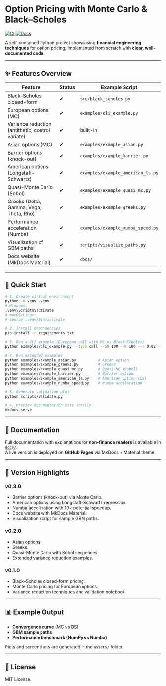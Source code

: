 # Option Pricing with Monte Carlo & Black–Scholes

[![CI](https://github.com/LinShuyue2003/option-pricing-montecarlo/actions/workflows/ci.yml/badge.svg)](https://github.com/LinShuyue2003/option-pricing-montecarlo/actions)
[![Docs](https://github.com/LinShuyue2003/option-pricing-montecarlo/actions/workflows/docs.yml/badge.svg)](https://linshuyue2003.github.io/option-pricing-montecarlo/)

A self-contained Python project showcasing **financial engineering techniques** for option pricing, implemented from scratch with **clear, well-documented code**.

---

## ✨ Features Overview

| Feature                        | Status | Example Script |
|--------------------------------|--------|----------------|
| Black–Scholes closed-form       | ✔      | `src/black_scholes.py` |
| European options (MC)           | ✔      | `examples/cli_example.py` |
| Variance reduction (antithetic, control variate) | ✔ | built-in |
| Asian options (MC)              | ✔      | `examples/example_asian.py` |
| Barrier options (knock-out)     | ✔      | `examples/example_barrier.py` |
| American options (Longstaff–Schwartz) | ✔ | `examples/example_american_ls.py` |
| Quasi-Monte Carlo (Sobol)       | ✔      | `examples/example_quasi_mc.py` |
| Greeks (Delta, Gamma, Vega, Theta, Rho) | ✔ | `examples/example_greeks.py` |
| Performance acceleration (Numba) | ✔     | `examples/example_numba_speed.py` |
| Visualization of GBM paths      | ✔      | `scripts/visualize_paths.py` |
| Docs website (MkDocs Material)  | ✔      | `docs/` |

---

## 🚀 Quick Start

```bash
# 1. Create virtual environment
python -m venv .venv
# Windows:
.venv\Scripts\activate
# macOS/Linux:
# source .venv/bin/activate

# 2. Install dependencies
pip install -r requirements.txt

# 3. Run a CLI example (European call with MC vs Black–Scholes)
python examples/cli_example.py --type call --S0 100 --K 100 --r 0.02 --sigma 0.2 --T 1 --n_sims 100000 --antithetic

# 4. Run extended examples
python examples/example_asian.py          # Asian option
python examples/example_greeks.py         # Greeks
python examples/example_quasi_mc.py       # Quasi-MC (Sobol)
python examples/example_barrier.py        # Barrier option
python examples/example_american_ls.py    # American option (LS)
python examples/example_numba_speed.py    # Numba acceleration

# 5. Generate validation plot
python scripts/validate.py

# 6. Preview documentation site locally
mkdocs serve
```

---

## 📖 Documentation

Full documentation with explanations for **non-finance readers** is available in [`docs/`](./docs).  
A live version is deployed on **GitHub Pages** via MkDocs + Material theme.

---

## 📝 Version Highlights

### v0.3.0
- Barrier options (knock-out) via Monte Carlo.
- American options using Longstaff–Schwartz regression.
- Numba acceleration with 10× potential speedup.
- Docs website with MkDocs Material.
- Visualization script for sample GBM paths.

### v0.2.0
- Asian options.
- Greeks.
- Quasi-Monte Carlo with Sobol sequences.
- Extended variance reduction examples.

### v0.1.0
- Black–Scholes closed-form pricing.
- Monte Carlo pricing for European options.
- Variance reduction techniques and validation notebook.

---

## 📊 Example Output

- **Convergence curve** (MC vs BS)  
- **GBM sample paths**  
- **Performance benchmark (NumPy vs Numba)**  

Plots and screenshots are generated in the `assets/` folder.

---

## 📜 License

MIT License.
